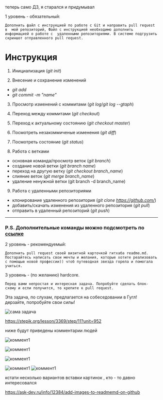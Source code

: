 

теперь само ДЗ, я старался и придумывал


1 уровень - обязательный:

    Дополнить файл с инструкцией по работе с Git и направить pull request в  мой репозиторий, Файл с инструкцией необходимо дополнить информацией о работе с  удаленными репозиториями. В системе подгрузить скриншот отправленного pull request.

# Инструкция

1. Инициализация (*git init*)

2. Внесение и сохранение изменений
- *git add*
- *git commit -m "name"*

3. Просмотр изменений с коммитами (*git log*/*git log --gtaph*)

4. Переход между коммитами (*git checkout*)

5. Переход к актуальному состоянию (*git checkout master*)

6. Посмотреть незакоммиченые изменения (*git diff*)

7. Посмотреть состояние (*git status*)

8. Работа с ветками
* основная команда/просмотр веток (*git branch*)
* создание новой ветки (*git branch name*)
* переход на другую ветку (*git checkout branch_name*)
* слияние веток (*git merge branch_name*)
* удаление ненужной ветки (git branch -d branch_name)

9. Работа с удаленными репозиториями
* клонирование удаленного репозитория (*git clone https://github.com/*)
* добавить/скачать изменения из удаленного репозитория (*git pull*)
* отправить в удаленный репозиторий (*git push*)
 
***

### P.S. Дополнительные команды можно подсмотреть по [ссылке](https://github.com/cyberspacedk/Git-commands)
 

2 уровень - рекомендуемый:

    Дополнить pull request своей визитной карточкой гитхаба readme.md. Постарайтесь написать свои мечты и желания, которые хотите реализовать с помощью новой профессии)) чтоб путеводная звезда горела и помогала учиться.

3 уровень - (по желанию) hardcore. 

    Перед вами непростая и интересная задача. Попробуйте сделать блок-схему и если получится, то крепите к pull request.


Эта задача, по слухам, предлагается на собеседовании в Гугл! дерзайте, попробуйте свои силы!

![сама задача](task.png)

https://stepik.org/lesson/3369/step/11?unit=952

ниже будут приведены комментарии людей

![коммент1](kom1.png)

![коммент1](kom4.png)

![коммент1](kom3.png)

![коммент1](kom5.png)
![коммент1](kom2.png)


кстати несколько вариантов вставки картинок , кто - то давно интересовался

https://ask-dev.ru/info/12384/add-images-to-readmemd-on-github
